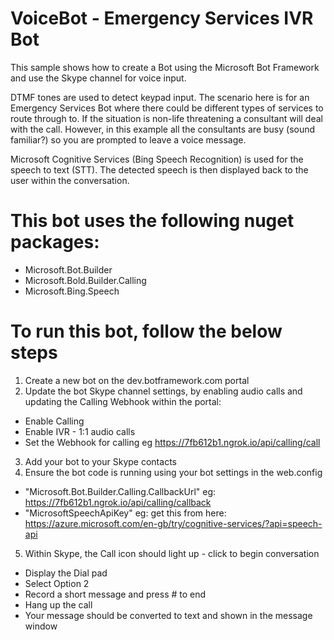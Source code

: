 # VoiceBot - Emergency Services IVR Bot

This sample shows how to create a Bot using the Microsoft Bot Framework and use the Skype channel for voice input. 

DTMF tones are used to detect keypad input.  The scenario here is for an Emergency Services Bot where there could
be different types of services to route through to.  If the situation is non-life threatening a consultant will deal with the call.  However,
in this example all the consultants are busy (sound familiar?) so you are prompted to leave a voice message.

Microsoft Cognitive Services (Bing Speech Recognition) is used for the speech to text (STT).  The detected speech is then displayed back to the user
within the conversation.

# This bot uses the following nuget packages:

* Microsoft.Bot.Builder
* Microsoft.Bold.Builder.Calling
* Microsoft.Bing.Speech

# To run this bot, follow the below steps

1. Create a new bot on the dev.botframework.com portal
2. Update the bot Skype channel settings, by enabling audio calls and updating the Calling Webhook within the portal:
* Enable Calling
* Enable IVR - 1:1 audio calls
* Set the Webhook for calling eg https://7fb612b1.ngrok.io/api/calling/call
3. Add your bot to your Skype contacts
4. Ensure the bot code is running using your bot settings in the web.config
* "Microsoft.Bot.Builder.Calling.CallbackUrl" eg: https://7fb612b1.ngrok.io/api/calling/callback
* "MicrosoftSpeechApiKey" eg: get this from here: https://azure.microsoft.com/en-gb/try/cognitive-services/?api=speech-api
5. Within Skype, the Call icon should light up - click to begin conversation
* Display the Dial pad
* Select Option 2
* Record a short message and press # to end
* Hang up the call
* Your message should be converted to text and shown in the message window

